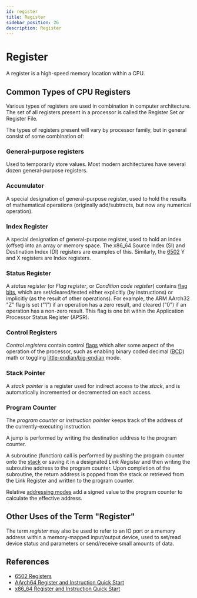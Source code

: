 ```yaml
---
id: register
title: Register
sidebar_position: 26
description: Register
---
```


# Register

A register is a high-speed memory location within a CPU.

## Common Types of CPU Registers

Various types of registers are used in combination in computer architecture. The set of all registers present in a processor is called the Register Set or Register File.

The types of registers present will vary by processor family, but in general consist of some combination of:

### General-purpose registers

Used to temporarily store values. Most modern architectures have several dozen general-purpose registers.

### Accumulator

A special designation of general-purpose register, used to hold the results of mathematical operations (originally add/subtracts, but now any numerical operation).

### Index Register

A special designation of general-purpose register, used to hold an index (offset) into an array or memory space. The x86_64 Source Index (SI) and Destination Index (DI) registers are examples of this. Similarly, the [6502](/G-6502/6502.md) Y and X registers are Index registers.

### Status Register

A _status register_ (or _Flag register_, or _Condition code register_) contains [flag](./flags.md) [bits](./word.md#bit), which are set/cleared/tested either explicitly (by instructions) or implicitly (as the result of other operations). For example, the ARM AArch32 "Z" flag is set ("1") if an operation has a zero result, and cleared ("0") if an operation has a non-zero result. This flag is one bit within the Application Processor Status Register (APSR).

### Control Registers

_Control registers_ contain control [flags](./flags.md) which alter some aspect of the operation of the processor, such as enabling binary coded decimal ([BCD](./bcd.md)) math or toggling [little-endian/big-endian](./endian.md) mode.

### Stack Pointer

A _stack pointer_ is a register used for indirect access to the _stack_, and is automatically incremented or decremented on each access.

### Program Counter

The _program counter_ or _instruction pointer_ keeps track of the address of the currently-executing instruction.

A jump is performed by writing the destination address to the program counter.

A subroutine (function) call is performed by pushing the program counter onto the [stack](./stack.md) or saving it in a designated _Link Register_ and then writing the subroutine address to the program counter. Upon completion of the subroutine, the return address is popped from the stack or retrieved from the Link Register and written to the program counter.

Relative [addressing modes](./addressing-mode.md) add a signed value to the program counter to calculate the effective address.

## Other Uses of the Term "Register"

The term _register_ may also be used to refer to an IO port or a memory address within a memory-mapped input/output device, used to set/read device status and parameters or send/receive small amounts of data.

## References

- [6502 Registers](/G-6502/6502.md#registers)
- [AArch64 Register and Instruction Quick Start](/F-AssemblyLanguage/aarch64-register-and-instruction-quick-start.md)
- [x86_64 Register and Instruction Quick Start](/F-AssemblyLanguage/x86-64-register-and-instruction-quick-start.md)

